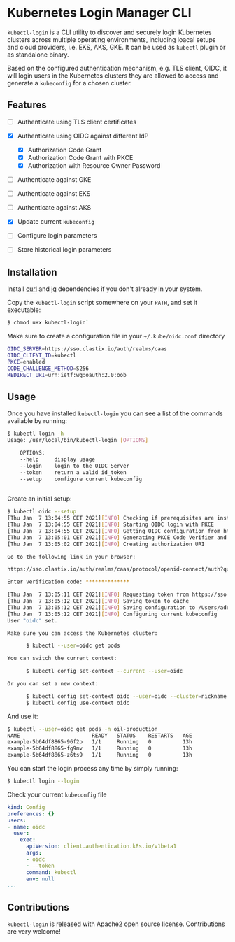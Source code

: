 # Kubernetes Login Manager CLI

`kubectl-login` is a CLI utility to discover and securely login Kubernetes clusters across multiple operating environments, including loacal setups and cloud providers, i.e. EKS, AKS, GKE. It can be used as `kubectl` plugin or as standalone binary.

Based on the configured authentication mechanism, e.g. TLS client, OIDC, it will login users in the Kubernetes clusters they are allowed to access and generate a `kubeconfig` for a chosen cluster.

## Features

- [ ] Authenticate using TLS client certificates
- [x] Authenticate using OIDC against different IdP
    - [x] Authorization Code Grant
    - [x] Authorization Code Grant with PKCE
    - [x] Authorization with Resource Owner Password
- [ ] Authenticate against GKE
- [ ] Authenticate against EKS
- [ ] Authenticate against AKS
- [x] Update current `kubeconfig`
- [ ] Configure login parameters
- [ ] Store historical login parameters


## Installation
Install [curl](https://github.com/curl/curl) and [jq](https://stedolan.github.io/jq/) dependencies if you don't already in your system.

Copy the `kubectl-login` script somewhere on your `PATH`, and set it executable:

```bash
$ chmod u+x kubectl-login`
```

Make sure to create a configuration file in your `~/.kube/oidc.conf` directory

```bash
OIDC_SERVER=https://sso.clastix.io/auth/realms/caas
OIDC_CLIENT_ID=kubectl
PKCE=enabled
CODE_CHALLENGE_METHOD=S256
REDIRECT_URI=urn:ietf:wg:oauth:2.0:oob
```


## Usage
Once you have installed `kubectl-login` you can see a list of the commands available by running:

```bash
$ kubectl login -h
Usage: /usr/local/bin/kubectl-login [OPTIONS]

    OPTIONS:
    --help     display usage
    --login    login to the OIDC Server
    --token    return a valid id_token 
    --setup    configure current kubeconfig 
 
```

Create an initial setup:

```bash
$ kubectl oidc --setup
[Thu Jan  7 13:04:55 CET 2021][INFO] Checking if prerequisites are installed
[Thu Jan  7 13:04:55 CET 2021][INFO] Starting OIDC login with PKCE
[Thu Jan  7 13:04:55 CET 2021][INFO] Getting OIDC configuration from https://sso.clastix.io/auth/realms/caas
[Thu Jan  7 13:05:01 CET 2021][INFO] Generating PKCE Code Verifier and Challenge
[Thu Jan  7 13:05:02 CET 2021][INFO] Creating authorization URI

Go to the following link in your browser:

https://sso.clastix.io/auth/realms/caas/protocol/openid-connect/auth?querystring

Enter verification code: **************

[Thu Jan  7 13:05:11 CET 2021][INFO] Requesting token from https://sso.clastix.io/auth/realms/caas
[Thu Jan  7 13:05:12 CET 2021][INFO] Saving token to cache
[Thu Jan  7 13:05:12 CET 2021][INFO] Saving configuration to /Users/adriano/.kube/oidc.conf
[Thu Jan  7 13:05:12 CET 2021][INFO] Configuring current kubeconfig
User "oidc" set.

Make sure you can access the Kubernetes cluster:

      $ kubectl --user=oidc get pods

You can switch the current context:

      $ kubectl config set-context --current --user=oidc

Or you can set a new context:

      $ kubectl config set-context oidc --user=oidc --cluster=nickname
      $ kubectl config use-context oidc

```

And use it:

```bash
$ kubectl --user=oidc get pods -n oil-production
NAME                       READY   STATUS    RESTARTS   AGE
example-5b64df8865-96f2p   1/1     Running   0          13h
example-5b64df8865-fg9mv   1/1     Running   0          13h
example-5b64df8865-z6ts9   1/1     Running   0          13h
```

You can start the login process any time by simply running:

```bash
$ kubectl login --login
```

Check your current `kubeconfig` file

```yaml
kind: Config
preferences: {}
users:
- name: oidc
  user:
    exec:
      apiVersion: client.authentication.k8s.io/v1beta1
      args:
      - oidc
      - --token
      command: kubectl
      env: null
...
```

## Contributions
`kubectl-login` is released with Apache2 open source license. Contributions are very welcome!